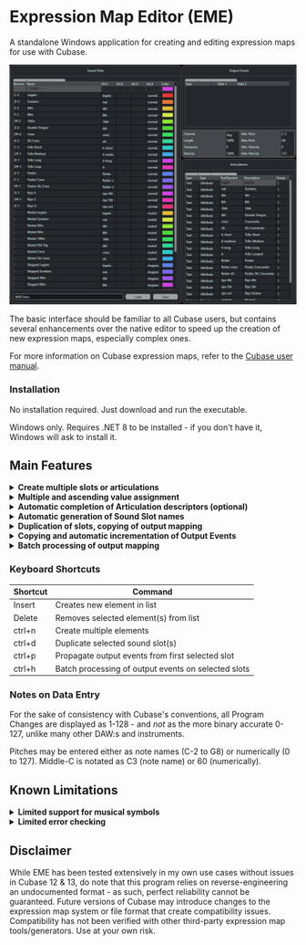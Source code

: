 # Expression Map Editor (EME)

A standalone Windows application for creating and editing expression maps for use with Cubase. 

![EME Main UI](https://github.com/birchthrush/EME-Expression-Map-Editor/blob/master/EME%20Expression%20Map%20Editor/Resources/Screenshots/main_ui.png)

The basic interface should be familiar to all Cubase users, but contains several enhancements over the native editor to speed up the creation of new expression maps, especially complex ones. 

For more information on Cubase expression maps, refer to the [Cubase user manual](https://archive.steinberg.help/cubase_pro_artist/v9.5/en/cubase_nuendo/topics/expression_maps/expression_maps_c.html). 

### Installation

No installation required. Just download and run the executable. 

Windows only. Requires .NET 8 to be installed - if you don't have it, Windows will ask to install it. 

## Main Features
<details>
  <summary><strong>Create multiple slots or articulations</strong></summary>

  Right-click in either list window to bring up the option to create multiple blank slots or articulation in one go. 
</details>

<details>
  <summary><strong>Multiple and ascending value assignment</strong></summary>

  Many parameters - most notably articulations, colors and midi channels - will be assigned for all selected sound slots. 
  
  Where applicable, hold the *alt* modifier key to assign ascending values. Useful for assigning articulations in order, ascending midi channels or different color values in one go. 
</details>

<details>  
  <summary><strong>Automatic completion of Articulation descriptors (optional)</strong></summary>

  By convention, the Text field for an articulation is a lower-case abbreviation. EME will automatically generate the full description field by capitalizing each word and expanding selected abbreviated keywords. 

  | Abbreviation | Full Description    |
  | ------------ | ------------------- |
  | s            | Short               |
  | m            | Medium              |
  | l            | Long                |
  | f            | Fast                |
  | sl           | Slow                |
  | tr           | Trills              |
  | stac         | Staccato            |
  | trem         | Tremolo             |
  | det          | Detaché             |
  | marc         | Marcato             |
  | msrd         | Measured            |
  | leg          | Legato              |
  | cresc        | Crescendo           |
  | dim          | Diminuendo          |
  | port         | Portato             |
  | flaut        | Flautando           |
  | cs           | Con Sordino         |
  | ss           | Senza Sordino       |
  | sus          | Sustains            |
  | espr         | Espressivo          |
  | acc          | Accented            |
  | fp           | Fortepiano          |
  | dbl          | Double              |
  | trpl         | Triple              |
  | spic         | Spiccato            |
  | norm         | Normal              |
  | nat          | Natural             |
  | pizz         | Pizzicato           |
  | rep          | Repetitions         |
  | gliss        | Glissando           |
  | sp           | Sul Ponticello      |
  | st           | Sul Tasto           |
  | pp           | Pianissimo          |
  | ff           | Fortissimo          |
  | nv           | Non-Vibrato         |
  | v            | Vibrato             |
  | mv           | Molto Vibrato       |
  | sv           | Strong Vibrato      |
  | pv           | Progressive Vibrato |
  | xf           | Crossfade           |

  If this behavior is not desired, auto-completion can be disabled via a right-click menu option in the Articulation list. 
</details>

<details>
  <summary><strong>Automatic generation of Sound Slot names</strong></summary>

  Accessible via right-click menu. EME will generate names for the selected slots based on their assigned articulations' Description field. If multiple groups are used, their names will be concatenated. 
</details>

<details>
  <summary><strong>Duplication of slots, copying of output mapping</strong></summary>

  Sound Slots can be duplicated via a right-click option (or the *ctrl+d* key command), retaining all their parameters. This is often useful for managing the combinatorial explosion resulting from using groups, where you often end up with multiple slots that differ only in their group assignments and minor details in output mapping - in such cases, duplicating then modifying slots may be faster than building everything from scratch. 

  Also available is the option of copying only the Output Events across multiple slots. When making a multiple selection, the Output section will always reflect the *first* selected slot - this is the data that will be copied across *all* selected sound slots, overwriting any existing Output Events. 
</details>

<details>
  <summary><strong>Copying and automatic incrementation of Output Events</strong></summary>

  The following operations are available as right-click options in the Output Events section. Operations will be carried out (in top-to-bottom order where relevant) on all selected sound slots. Note that the Output Events section always reflects the contents of the *first* selected slot. 
  - Copy output events: with options for automatically incrementing either Data field.
  - Increment nth event: will increment the specified Data field on the nth event (ie: if the first output event in a list is selected, the first event on all slots will be incremented if it exists) on all slots. This in-place modification is sometimes useful when slots have been created via duplication and already have existing output events.

  Typical use case: many instruments have all articulations laid out with ascending keyswitches. Set up and select the appropriate sound slots (in order with the lowest keyswitch on top), insert a keyswitch OutputEvent on the first event and use the *Copy and increment Data1* command to create ascending keyswitches on all slots. 
</details>

<details>
  <summary><strong>Batch processing of output mapping</strong></summary>

  EME allows rudimentary search-and-replace operations to be performed on sound slots' output events. Select the slots you wish to operate on and select *batch processing* from the right-click menu (or use the *ctrl+h* keyboard shortcut) to bring up the window. 

  ![Batch Processing Window](https://github.com/birchthrush/EME-Expression-Map-Editor/blob/master/EME%20Expression%20Map%20Editor/Resources/Screenshots/batch_processing_window.png)

  The window will display a set of all unique Output Events contained in the selected slots, along with the number of times each event occurs. Select which events you wish to affect and the type of operation: 
  - *Delete* will remove all occurrences of the selected events from all selected slots.
  - *Replace* will replace all occurrences of the selected events with the data specified in the lower section of the window.   
</details>

### Keyboard Shortcuts
  | Shortcut | Command                                             |
  | -------- | --------------------------------------------------- |
  | Insert   | Creates new element in list                         |
  | Delete   | Removes selected element(s) from list               |
  | ctrl+n   | Create multiple elements                            |
  | ctrl+d   | Duplicate selected sound slot(s)                    |
  | ctrl+p   | Propagate output events from first selected slot    |
  | ctrl+h   | Batch processing of output events on selected slots |

### Notes on Data Entry
For the sake of consistency with Cubase's conventions, all Program Changes are displayed as 1-128 - and *not* as the more binary accurate 0-127, unlike many other DAW:s and instruments. 

Pitches may be entered either as note names (C-2 to G8) or numerically (0 to 127). Middle-C is notated as C3 (note name) or 60 (numerically). 

## Known Limitations 
<details>
  <summary><strong>Limited support for musical symbols</strong></summary>

  These are currently shown (and can be assigned) using their underlying numerical code, *not* their proper graphical representation. If you make extensive use of Symbols, it is recommended you use a text attribute as a placeholder and make proper assignment of symbols later within Cubase instead. 
</details>
<details>
  <summary><strong>Limited error checking</strong></summary>

  For example, EME does not explicitly forbid the creation of multiple articulations with identical names - however doing so will result in undefined behavior once imported back into Cubase. Employ common sense.
</details>

## Disclaimer
While EME has been tested extensively in my own use cases without issues in Cubase 12 & 13, do note that this program relies on reverse-engineering an undocumented format - as such, perfect reliability cannot be guaranteed. Future versions of Cubase may introduce changes to the expression map system or file format that create compatibility issues. Compatibility has not been verified with other third-party expression map tools/generators. Use at your own risk. 
